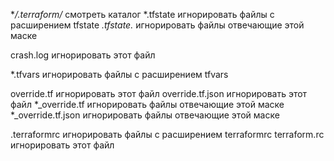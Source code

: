**/.terraform/* 	смотреть каталог
*.tfstate 			игнорировать файлы с расширением tfstate
*.tfstate.* 		игнорировать файлы отвечающие этой маске

crash.log 			игнорировать этот файл

*.tfvars 			игнорировать файлы с расширением tfvars

override.tf 		игнорировать этот файл
override.tf.json 	игнорировать этот файл
*_override.tf 		игнорировать файлы отвечающие этой маске
*_override.tf.json 	игнорировать файлы отвечающие этой маске

.terraformrc		игнорировать файлы с расширением terraformrc
terraform.rc		игнорировать этот файл